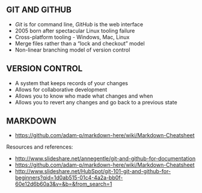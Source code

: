 ## GIT AND GITHUB
- *Git* is for command line, *GitHub* is the web interface
- 2005 born after spectacular Linux tooling failure
- Cross-platform tooling - Windows, Mac, Linux
- Merge files rather than a “lock and checkout” model
- Non-linear branching model of version control

## VERSION CONTROL
- A system that keeps records of your changes
- Allows for collaborative development
- Allows you to know who made what changes and when
- Allows you to revert any changes and go back to a previous state

## MARKDOWN
- https://github.com/adam-p/markdown-here/wiki/Markdown-Cheatsheet



Resources and references:
- http://www.slideshare.net/annegentle/git-and-github-for-documentation
- https://github.com/adam-p/markdown-here/wiki/Markdown-Cheatsheet
- http://www.slideshare.net/HubSpot/git-101-git-and-github-for-beginners?qid=1d0ab515-01c4-4a2a-bb0f-60e12d6b60a3&v=&b=&from_search=1
